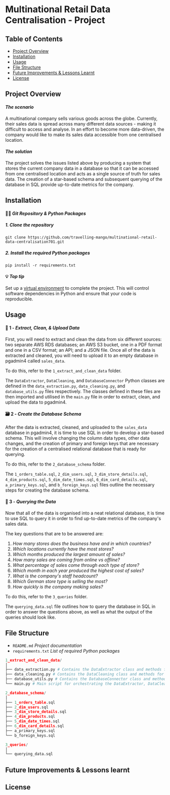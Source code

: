 # Multinational Retail Data Centralisation - Project

## Table of Contents
- [Project Overview](#project-overview)
- [Installation](#installation)
- [Usage](#usage)
- [File Structure](#file-structure)
- [Future Improvements & Lessons Learnt](#future-improvements--lessons-learnt)
- [License](#license)

## Project Overview
#### *The scenario*

A multinational company sells various goods across the globe. Currently, their sales data is spread across many different data sources - making it difficult to access and analyse. In an effort to become more data-driven, the company would like to make its sales data accessible from one centralised location.


#### *The solution*

The project solves the issues listed above by producing a system that stores the current company data in a database so that it can be accessed from one centralised location and acts as a single source of truth for sales data. The creation of a star-based schema and subsequent querying of the database in SQL provide up-to-date metrics for the company.

## Installation
#### :woman_technologist: *Git Repository & Python Packages*

##### 1. Clone the repository

   ```
   git clone https://github.com/travelling-mango/multinational-retail-data-centralisation701.git
   ```
##### 2. Install the required Python packages

   ```
   pip install -r requirements.txt
   ```

#### :bulb: *Top tip*

Set up a [virtual environment](https://docs.python.org/3/library/venv.html) to complete the project. This will control software dependencies in Python and ensure that your code is reproducible.

## Usage
#### :broom: 1 - *Extract, Clean, & Upload Data*

First, you will need to extract and clean the data from six different sources: two separate AWS RDS databases; an AWS S3 bucket, one in a PDF format and one in a CSV format; an API; and a JSON file. Once all of the data is extracted and cleaned, you will need to upload it to an empty database in pgadmin4 called `sales_data`.

To do this, refer to the `1_extract_and_clean_data` folder.

The `DataExtractor`, `DataCleaning`, and `DatabaseConnector` Python classes are defined in the `data_extraction.py`, `data_cleaning.py`, and `database_utils.py` files respectively. The classes defined in these files are then imported and utilised in the `main.py` file in order to extract, clean, and upload the data to pgadmin4.


#### :card_file_box: 2 - *Create the Database Schema*

After the data is extracted, cleaned, and uploaded to the `sales_data` database in pgadmin4, it is time to use SQL in order to develop a star-based schema. This will involve changing the column data types, other data changes, and the creation of primary and foreign keys that are necessary for the creation of a centralised relational database that is ready for querying.

To do this, refer to the `2_database_schema` folder.

The `1_orders_table.sql`, `2_dim_users.sql`, `3_dim_store_details.sql`, `4_dim_products.sql`, `5_dim_date_times.sql`, `6_dim_card_details.sql`, `a_primary_keys.sql`, and `b_foreign_keys.sql` files outline the necessary steps for creating the database schema.

#### :speech_balloon: 3 - *Querying the Data*

Now that all of the data is organised into a neat relational database, it is time to use SQL to query it in order to find up-to-date metrics of the company's sales data.

The key questions that are to be answered are:
1. *How many stores does the business have and in which countries?*
2. *Which locations currently have the most stores?*
3. *Which months produced the largest amount of sales?*
4. *How many sales are coming from online vs offline?*
5. *What percentage of sales come through each type of store?*
6. *Which month in each year produced the highest cost of sales?*
7. *What is the company's staff headcount?*
8. *Which German store type is selling the most?*
9. *How quickly is the company making sales?*

To do this, refer to the `3_queries` folder.

The `querying_data.sql` file outlines how to query the database in SQL in order to answer the questions above, as well as what the output of the queries should look like.

## File Structure

- `README.md` *Project documentation*
- `requirements.txt` *List of required Python packages*

```python
1_extract_and_clean_data/
│
├── data_extraction.py # Contains the DataExtractor class and methods for extracting data from different data sources
├── data_cleaning.py # Contains the DataCleaning class and methods for cleaning data extracted from various sources
├── database_utils.py # Contains the DatabaseConnector class and methods for connecting to databases and performing operations such as uploading data
└── main.py # Main script for orchestrating the DataExtractor, DataCleaning, and DatabaseConnector classes

```
```python
2_database_schema/
│
├── 1_orders_table.sql
├── 2_dim_users.sql
├── 3_dim_store_details.sql
├── 4_dim_products.sql
├── 5_dim_date_times.sql
├── 6_dim_card_details.sql
├── a_primary_keys.sql
└── b_foreign_keys.sql
```
```python
3_queries/
│
└── querying_data.sql
```

## Future Improvements & Lessons learnt

## License
